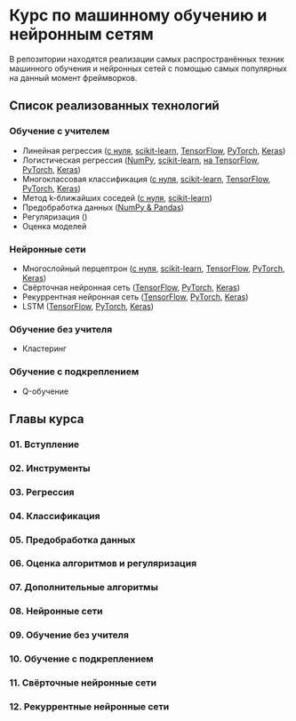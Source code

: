 # Курс по машинному обучению и нейронным сетям

В репозитории нахoдятся реализации самых распространённых техник машинного обучения и нейронных сетей с помощью самых популярных на данный момент фреймворков.

## Список реализованных технологий

### Обучение с учителем

* Линейная регрессия ([с нуля](./linear_regression_from_scratch.ipynb), [scikit-learn](./linear_regression_sklearn.ipynb), [TensorFlow](./linear_regression_tensorflow.ipynb), [PyTorch](./linear_regression_pytorch.ipynb), [Keras](./linear_regression_keras.ipynb))
* Логистическая регрессия ([NumPy](./logistic_regression_from_scratch.ipynb), [scikit-learn](./logistic_regression_sklearn.ipynb), [на TensorFlow](./logistic_regression_tensorflow.ipynb), [PyTorch](./logistic_regression_pytorch.ipynb), [Keras](./logistic_regression_keras.ipynb))
* Многоклассовая классификация ([с нуля](./softmax_from_scratch.ipynb), [scikit-learn](./softmax_sklearn.ipynb), [TensorFlow](./softmax_tensorflow.ipynb), [PyTorch](./softmax_pytorch.ipynb), [Keras](./softmax_keras.ipynb))
* Метод k-ближайших соседей ([с нуля](./knn_from_scratch.ipynb), [scikit-learn](./knn_sklearn.ipynb))
* Предобработка данных ([NumPy & Pandas](./data_preprocessing.ipynb))
* Регуляризация ()
* Оценка моделей

### Нейронные сети
* Многослойный перцептрон ([с нуля](./multilayer_perceptron_from_scratch.ipynb), [scikit-learn](./multilayer_perceptron_sklearn.ipynb), [TensorFlow](./multilayer_perceptron_tensorflow.ipynb), [PyTorch](./multilayer_perceptron_pytorch.ipynb), [Keras](./multilayer_perceptron_keras.ipynb))
* Свёрточная нейронная сеть ([TensorFlow](./cnn_tensorflow.ipynb), [PyTorch](./cnn_pytorch.ipynb), [Keras](./cnn_keras.ipynb))
* Рекуррентная нейронная сеть ([TensorFlow](./rnn_tensorflow.ipynb), [PyTorch](./rnn_pytorch.ipynb), [Keras](./rnn_keras.ipynb))
* LSTM ([TensorFlow](./lstm_tensorflow.ipynb), [PyTorch](./lstm_pytorch.ipynb), [Keras](./lstm_keras.ipynb))
    
### Обучение без учителя

* Кластеринг 

### Обучение с подкреплением

* Q-обучение

## Главы курса

### 01. Вступление

### 02. Инструменты

### 03. Регрессия

### 04. Классификация

### 05. Предобработка данных

### 06. Оценка алгоритмов и регуляризация

### 07. Дополнительные алгоритмы

### 08. Нейронные сети

### 09. Обучение без учителя

### 10. Обучение с подкреплением

### 11. Свёрточные нейронные сети

### 12. Рекуррентные нейронные сети
